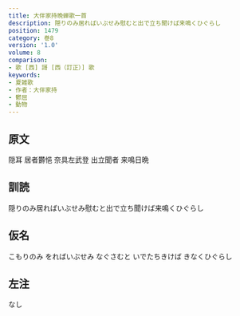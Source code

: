 ```yaml
---
title: 大伴家持晩蝉歌一首
description: 隠りのみ居ればいぶせみ慰むと出で立ち聞けば来鳴くひぐらし
position: 1479
category: 巻8
version: '1.0'
volume: 8
comparison:
- 歌 [西] 謌 [西（訂正）] 歌
keywords:
- 夏雑歌
- 作者：大伴家持
- 鬱屈
- 動物
---
```


## 原文

隠耳 居者欝悒 奈具左武登 出立聞者 来鳴日晩

## 訓読

隠りのみ居ればいぶせみ慰むと出で立ち聞けば来鳴くひぐらし

## 仮名

こもりのみ をればいぶせみ なぐさむと いでたちきけば きなくひぐらし

## 左注

なし
